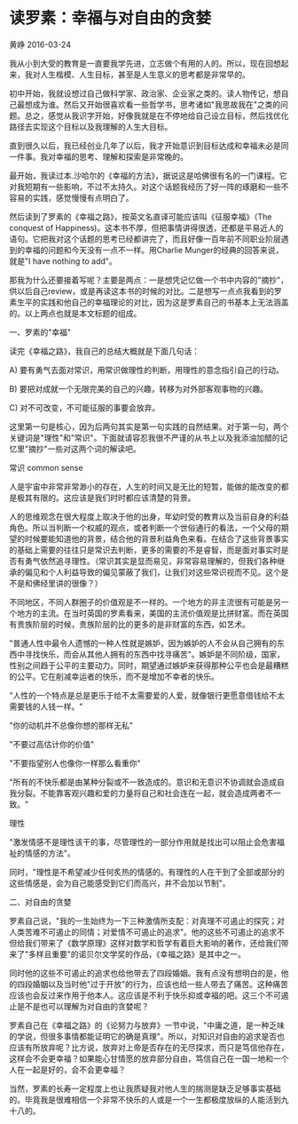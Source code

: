 # 读罗素：幸福与对自由的贪婪

黄峥  2016-03-24

我从小到大受的教育是一直要我学先进，立志做个有用的人的。所以，现在回想起来，我对人生楷模、人生目标，甚至是人生意义的思考都是非常早的。

初中开始，我就设想过自己做科学家、政治家、企业家之类的。读人物传记，想自己最想成为谁。然后又开始很喜欢看一些哲学书，思考诸如"我思故我在"之类的问题。总之，感觉从我识字开始，好像我就是在不停地给自己设立目标，然后找优化路径去实现这个目标以及我理解的人生大目标。

直到很久以后，我已经创业几年了以后，我才开始意识到目标达成和幸福未必是同一件事。我对幸福的思考、理解和探索是非常晚的。

最开始，我读过本.沙哈尔的《幸福的方法》，据说这是哈佛很有名的一门课程。它对我短期有一些影响，不过不太持久。对这个话题我经历了好一阵的琢磨和一些不容易的实践，感觉慢慢有点明白了。

然后读到了罗素的《幸福之路》，按英文名直译可能应该叫《征服幸福》（The conquest of Happiness)。这本书不厚，但把事情讲得很透，还都是平易近人的语句。它把我对这个话题的思考已经都讲完了，而且好像一百年前不同职业阶层遇到的幸福的问题和今天没有一点不一样。用Charlie Munger的经典的回答来说，就是"I have nothing to add"。

那我为什么还要接着写呢？主要是两点：一是想凭记忆做一个书中内容的"摘抄"，供以后自己review，或是再读这本书的时候的对比。二是想写一点点我看到的罗素生平的实践和他自己的幸福理论的对比，因为这是罗素自己的书基本上无法涵盖的。以上两点也就是本文标题的组成。

一、罗素的"幸福"

读完《幸福之路》，我自己的总结大概就是下面几句话：

A) 要有勇气去面对常识，用常识做理性的判断，用理性的意念指引自己的行动。

B) 要把对成就一个无限完美的自己的兴趣，转移为对外部客观事物的兴趣。

C) 对不可改变，不可能征服的事要会放弃。

这里第一句是核心，因为后两句其实是第一句实践的自然结果。对于第一句，两个关键词是"理性"和"常识"。下面就请容忍我很不严谨的从书上以及我添油加醋的记忆里"摘抄"一些对这两个词的解读吧。

常识 common sense

人是宇宙中非常非常渺小的存在，人生的时间又是无比的短暂，能做的能改变的都是极其有限的。这应该是我们时时都应该清楚的背景。

人的思维观念在很大程度上取决于他的出身，年幼时受的教育以及当前自身的利益角色。所以当判断一个权威的观点，或者判断一个世俗通行的看法，一个父母的期望的时候要能知道他的背景，结合他的背景利益角色来看。在结合了这些背景事实的基础上需要的往往只是常识去判断，更多的需要的不是睿智，而是面对事实时是否有勇气依然追寻理性。（常识其实是显而易见，非常容易理解的，但我们各种继承的偏见和个人利益导致的偏见蒙蔽了我们，让我们对这些常识视而不见。这个是不是和佛经里讲的很像？）

不同地区，不同人群圈子的价值观是不一样的。一个地方的非主流很有可能是另一个地方的主流。在当时英国的罗素看来，美国的主流价值观是比拼财富。而在英国有贵族阶层的时候，贵族阶层的比的更多的是非财富的东西，如艺术。

"普通人性中最令人遗憾的一种人性就是嫉妒，因为嫉妒的人不会从自己拥有的东西中寻找快乐，而会从其他人拥有的东西中找寻痛苦"。嫉妒是不同阶级，国家，性别之间趋于公平的主要动力。同时，期望通过嫉妒来获得那种公平也会是最糟糕的公平。它在削减幸运者的快乐，而不是增加不幸者的快乐。

"人性的一个特点是总是更乐于给不太需要爱的人爱，就像银行更愿意借钱给不太需要钱的人钱一样。"

"你的动机并不总像你想的那样无私"

"不要过高估计你的价值"

"不要指望别人也像你一样那么看重你"

"所有的不快乐都是由某种分裂或不一致造成的。意识和无意识不协调就会造成自我分裂。不能靠客观兴趣和爱的力量将自己和社会连在一起，就会造成两者不一致。"

理性

"激发情感不是理性该干的事，尽管理性的一部分作用就是找出可以阻止会危害福祉的情感的方法"。

同时，"理性是不希望减少任何炙热的情感的。有理性的人在干到了全部或部分的这些情感是，会为自己能感受到它们而高兴，并不会加以节制"。

二、对自由的贪婪

罗素自己说，"我的一生始终为一下三种激情所支配：对真理不可遏止的探究；对人类苦难不可遏止的同情；对爱情不可遏止的追求"。他的这些不可遏止的追求不但给我们带来了《数学原理》这样对数学和哲学有着巨大影响的著作，还给我们带来了"多样且重要"的诺贝尔文学奖的作品，《幸福之路》是其中之一。

同时他的这些不可遏止的追求也给他带去了四段婚姻。我有点没有想明白的是，他的四段婚姻以及当时他"过于开放"的行为，应该也给一些人带去了痛苦。这种痛苦应该也会反过来作用于他本人。这应该是不利于快乐抑或幸福的吧。这三个不可遏止是不是也可以理解为对自由的贪婪呢？

罗素自己在《幸福之路》的《论努力与放弃》一节中说，"中庸之道，是一种乏味的学说，但很多事情都能证明它的确是真理"。所以，对知识对自由的追求是否也应该有所放弃呢？比方说，放弃对上帝是否存在的无尽探求，而只是笃信他存在，这样会不会更幸福？如果能心甘情愿的放弃部分自由，笃信自己在一国一地和一个人在一起是好的，会不会更幸福？

当然，罗素的长寿一定程度上也让我质疑我对他人生的揣测是缺乏足够事实基础的。毕竟我是很难相信一个非常不快乐的人或是一个一生都极度放纵的人能活到九十八的。
